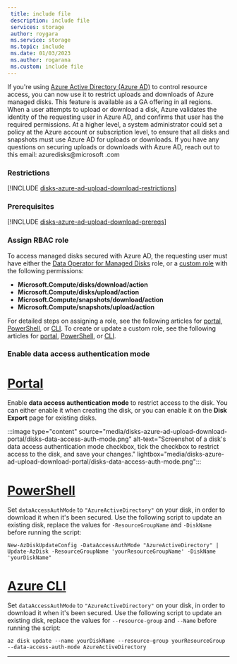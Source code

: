 ```yaml
---
 title: include file
 description: include file
 services: storage
 author: roygara
 ms.service: storage
 ms.topic: include
 ms.date: 01/03/2023
 ms.author: rogarana
 ms.custom: include file
---
```

If you're using [Azure Active Directory (Azure AD)](../articles/active-directory/fundamentals/active-directory-whatis.md) to control resource access, you can now use it to restrict uploads and downloads of Azure managed disks. This feature is available as a GA offering in all regions. When a user attempts to upload or download a disk, Azure validates the identity of the requesting user in Azure AD, and confirms that user has the required permissions. At a higher level, a system administrator could set a policy at the Azure account or subscription level, to ensure that all disks and snapshots must use Azure AD for uploads or downloads. If you have any questions on securing uploads or downloads with Azure AD, reach out to this email: azuredisks@microsoft .com

### Restrictions
[!INCLUDE [disks-azure-ad-upload-download-restrictions](disks-azure-ad-upload-download-restrictions.md)]

### Prerequisites
[!INCLUDE [disks-azure-ad-upload-download-prereqs](disks-azure-ad-upload-download-prereqs.md)]

### Assign RBAC role

To access managed disks secured with Azure AD, the requesting user must have either the [Data Operator for Managed Disks](../articles/role-based-access-control/built-in-roles.md#data-operator-for-managed-disks) role, or a [custom role](../articles/role-based-access-control/custom-roles-portal.md) with the following permissions: 

- **Microsoft.Compute/disks/download/action**
- **Microsoft.Compute/disks/upload/action**
- **Microsoft.Compute/snapshots/download/action**
- **Microsoft.Compute/snapshots/upload/action**

For detailed steps on assigning a role, see the following articles for [portal](../articles/role-based-access-control/role-assignments-portal.md), [PowerShell](../articles/role-based-access-control/role-assignments-powershell.md), or [CLI](../articles/role-based-access-control/role-assignments-cli.md). To create or update a custom role, see the following articles for [portal](../articles/role-based-access-control/custom-roles-portal.md), [PowerShell](../articles/role-based-access-control/role-assignments-powershell.md), or [CLI](../articles/role-based-access-control/role-assignments-cli.md).

### Enable data access authentication mode

# [Portal](#tab/azure-portal)

Enable **data access authentication mode** to restrict access to the disk. You can either enable it when creating the disk, or you can enable it on the **Disk Export** page for existing disks.

:::image type="content" source="media/disks-azure-ad-upload-download-portal/disks-data-access-auth-mode.png" alt-text="Screenshot of a disk's data access authentication mode checkbox, tick the checkbox to restrict access to the disk, and save your changes." lightbox="media/disks-azure-ad-upload-download-portal/disks-data-access-auth-mode.png":::

# [PowerShell](#tab/azure-powershell)

Set `dataAccessAuthMode` to `"AzureActiveDirectory"` on your disk, in order to download it when it's been secured. Use the following script to update an existing disk, replace the values for `-ResourceGroupName` and `-DiskName` before running the script:

```azurepowershell
New-AzDiskUpdateConfig -DataAccessAuthMode "AzureActiveDirectory" | Update-AzDisk -ResourceGroupName 'yourResourceGroupName' -DiskName 'yourDiskName"
```

# [Azure CLI](#tab/azure-cli)

Set `dataAccessAuthMode` to `"AzureActiveDirectory"` on your disk, in order to download it when it's been secured. Use the following script to update an existing disk, replace the values for `--resource-group` and `--Name` before running the script:

```azurecli
az disk update --name yourDiskName --resource-group yourResourceGroup --data-access-auth-mode AzureActiveDirectory
```

---